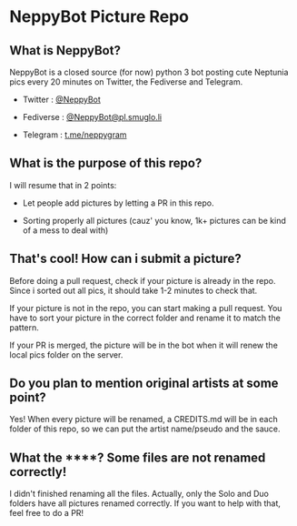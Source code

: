 # NeppyBot Picture Repo

## What is NeppyBot?

NeppyBot is a closed source (for now) python 3 bot posting cute Neptunia pics every 20 minutes on Twitter, the Fediverse and Telegram.

- Twitter : [@NeppyBot](https://twitter.com/NeppyBot)

- Fediverse : [@NeppyBot@pl.smuglo.li](https://pl.smuglo.li/users/NeppyBot)

- Telegram : [t.me/neppygram](https://t.me/neppygram)

## What is the purpose of this repo?

I will resume that in 2 points:

- Let people add pictures by letting a PR in this repo.

- Sorting properly all pictures (cauz' you know, 1k+ pictures can be kind of a mess to deal with)

## That's cool! How can i submit a picture?

Before doing a pull request, check if your picture is already in the repo.
Since i sorted out all pics, it should take 1-2 minutes to check that.

If your picture is not in the repo, you can start making a pull request.
You have to sort your picture in the correct folder and rename it to match the pattern.

If your PR is merged, the picture will be in the bot when it will renew the local pics folder on the server.

## Do you plan to mention original artists at some point?

Yes! When every picture will be renamed, a CREDITS.md will be in each folder of this repo, so we can put the artist name/pseudo and the sauce.

## What the ****? Some files are not renamed correctly!

I didn't finished renaming all the files.
Actually, only the Solo and Duo folders have all pictures renamed correctly.
If you want to help with that, feel free to do a PR!